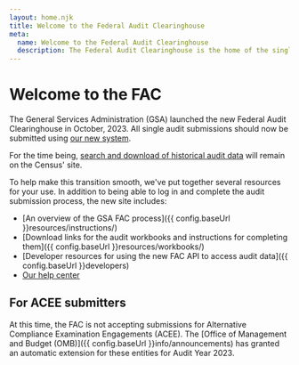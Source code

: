 ```yaml
---
layout: home.njk
title: Welcome to the Federal Audit Clearinghouse
meta:
  name: Welcome to the Federal Audit Clearinghouse
  description: The Federal Audit Clearinghouse is the home of the single audit process for the federal government awards system.
---
```


# Welcome to the FAC

The General Services Administration (GSA) launched the new Federal Audit Clearinghouse in October, 2023. All single audit submissions should now be submitted using [our new system](https://app.fac.gov/openid/login/). 

For the time being, [search and download of historical audit data](https://facdissem.census.gov/Main.aspx) will remain on the Census' site.

To help make this transition smooth, we've put together several resources for your use. In addition to being able to log in and complete the audit submission process, the new site includes:

- [An overview of the GSA FAC process]({{ config.baseUrl }}resources/instructions/)
- [Download links for the audit workbooks and instructions for completing them]({{ config.baseUrl }}resources/workbooks/)
- [Developer resources for using the new FAC API to access audit data]({{ config.baseUrl }}developers)
- [Our help center](https://support.fac.gov/hc/en-us)

## For ACEE submitters

At this time, the FAC is not accepting submissions for Alternative Compliance Examination Engagements (ACEE). The [Office of Management and Budget (OMB)]({{ config.baseUrl }}info/announcements) has granted an automatic extension for these entities for Audit Year 2023.
